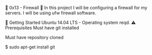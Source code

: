 🐚 0x13 - Firewall 🐚
In this project I will be configuring a firewall for my servers. I will be using ufw firewall software.

🏃 Getting Started
Ubuntu 14.04 LTS - Operating system reqd.
⚠️ Prerequisites
Must have git installed

Must have repository cloned

$ sudo apt-get install git
